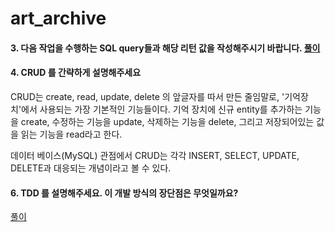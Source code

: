 # art_archive
 
#### 3. 다음 작업을 수행하는 SQL query들과 해당 리턴 값을 작성해주시기 바랍니다. [풀이](https://github.com/paulsoh/art_archive/blob/master/sections/section3.md)

#### 4. CRUD 를 간략하게 설명해주세요
CRUD는 create, read, update, delete 의 앞글자를 따서 만든 줄임말로, '기억장치'에서 사용되는 가장 기본적인 기능들이다. 
기억 장치에 신규 entity를 추가하는 기능을 create, 
수정하는 기능을 update, 
삭제하는 기능을 delete, 
그리고 저장되어있는 값을 읽는 기능을 read라고 한다. 

데이터 베이스(MySQL) 관점에서 CRUD는 각각 INSERT, SELECT, UPDATE, DELETE과 대응되는 개념이라고 볼 수 있다.

#### 6. TDD 를 설명해주세요. 이 개발 방식의 장단점은 무엇일까요?
[풀이](https://github.com/paulsoh/art_archive/blob/master/sections/section6.md)
